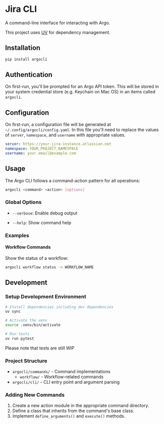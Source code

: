 # Jira CLI

A command-line interface for interacting with Argo.

This project uses [UV](https://github.com/astral-sh/uv) for dependency management.

## Installation

```bash
pip install argocli
```

## Authentication

On first-run, you'll be prompted for an Argo API token. This will be stored in your system credential store (e.g. Keychain on Mac OS) in an items called `argocli`.

## Configuration

On first-run, a configuration file will be generated at `~/.config/argocli/config.yaml`. In this file you'll need to replace the values of `server`, `namespace`, and `username` with appropriate values.

```yaml
server: https://your-jira-instance.atlassian.net
namespace: YOUR_PROJECT_NAMESPACE
username: your.email@example.com
```

## Usage

The Argo CLI follows a command-action pattern for all operations:

```bash
argocli <command> <action> [options]
```

### Global Options

- `--verbose`: Enable debug output
<!-- - `--output [table|json]`: Control output format (default table) -->
- `--help`: Show command help
<!-- --suppress-output: Hide command output -->
<!-- --version: Display version information -->

### Examples

#### Workflow Commands

Show the status of a workflow:

```bash
argocli workflow status -n WORKFLOW_NAME
```

## Development

### Setup Development Environment

```bash
# Install dependencies including dev dependencies
uv sync

# Activate the venv
source .venv/bin/activate

# Run tests
uv run pytest
```

Please note that tests are still WIP

### Project Structure

- `argocli/commands/` - Command implementations
  - `workflow/` - Workflow-related commands
- `argocli/cli/` - CLI entry point and argument parsing

### Adding New Commands

1. Create a new action module in the appropriate command directory.
2. Define a class that inherits from the command's base class.
3. Implement `define_arguments()` and `execute()` methods.
